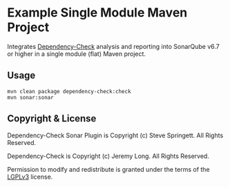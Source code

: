 Example Single Module Maven Project
=====================================

Integrates [Dependency-Check] analysis and reporting into SonarQube v6.7 or higher in a single module (flat) Maven project.

Usage
-------------------

```
mvn clean package dependency-check:check
mvn sonar:sonar
```

Copyright & License
-------------------

Dependency-Check Sonar Plugin is Copyright (c) Steve Springett. All Rights Reserved.

Dependency-Check is Copyright (c) Jeremy Long. All Rights Reserved.

Permission to modify and redistribute is granted under the terms of the [LGPLv3] license.

  [LGPLv3]: http://www.gnu.org/licenses/lgpl.txt
  [Dependency-Check]: https://www.owasp.org/index.php/OWASP_Dependency_Check
